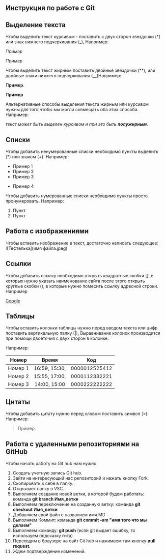 ## Инструкция по работе с Git

## Выделение текста

Чтобы выделить текст курсивом - поставить с двух сторон звездочки (*)  или знак нижнего подчеркивания (_), Например:

*Пример*

_Пример_

Чтобы выделить текст жирным поставить двойные звездочки (**), или двойные знаки нижнего подчеркивания (__)Например: 

**Пример**.

__Пример__

Альтернативные способы выделения текста жирным или курсивом нужны для того чтобы мы могли совмещать оба этих способа. Например:

_текст может быть выделен курсивом и при это быть **полужирным**_.

## Списки

Чтобы добавить ненумерованные списки необходимо пункты выделить (*)  или знаком (+). Например:

* Пример 1
* Пример 2
* Пример 3
+ Пример 4

Чтобы добавить нумерованные списки необходимо пункты просто пронумеровать. Например:

1. Пункт
2. Пункт

## Работа с изображениями

Чтобы вставить изображение в текст, достаточно написать следующее:
![Тефтелька](имя файла.jpeg)

## Ссылки

Чтобы добавить ссылку необходимо открыть квадратные скобки [], в которых нужно указать наименование сайта после этого открыть круглые скобки (), в которые нужно помесить ссылку адресной строки. Например

[Google](https://google.ru/) 

## Таблицы

Чтобы вставить колонки таблицы нужно перед вводом текста или цифр поставить вертикальную палку (|), Выравнивание колонок производится при помощи двоеточия с двух сторон в колонке. 

Например:



| Номер         | Время         |       Код     |
| :-----------: |:-------------:| :------------:|
| Номер 1       | 16:59, 15:30, | 0000012525412 |
| Номер 2       | 15:55, 17:00, | 0000112332221 |
| Номер 3       | 14:00, 15:00  | 0000222222222 |

## Цитаты
Чтобы добавить цитату нужно перед словом поставить символ (>).  Например: 
>Пример.

## Работа с удаленными репозиториями на GitHub

Чтобы начать работу на Git hub нам нужно:
1. Создать учетную запись Git hub.
2. Зайти на интересующий нас репозиторий и нажать кнопку Fork.
3. Скопировать к себе в папку.
3. Открывает папку в VSС.
4. Выполняем создание новой ветки, в которой будем работать: команда **git branch Имя_ветки**
5. Выполняем переключение на созданную ветку: команда **git checkout Имя_ветки**
6. Добавляем свой файл с названием имя.MD
7. Выполняем Коммит: команда **git commit -am "имя того что мы делаем"**
8. Выполняем команду: **git push** (если git выдает ошибку, то используем подсказку гита)
9. Переходим в браузере на сайт Git hub и нажимаем там кнопку **pull request**.
10. Ждем подтверждение изменений.